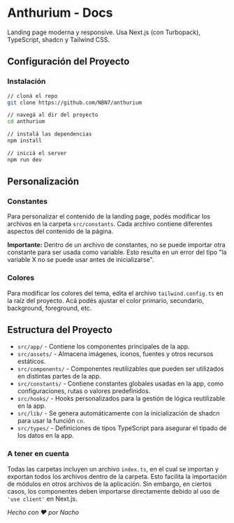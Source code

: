 # Anthurium - Docs

Landing page moderna y responsive. Usa Next.js (con Turbopack), TypeScript, shadcn y Tailwind CSS.

## Configuración del Proyecto

### Instalación

```bash
// cloná el repo
git clone https://github.com/NBN7/anthurium

// navegá al dir del proyecto
cd anthurium

// instalá las dependencias
npm install

// iniciá el server
npm run dev
```

## Personalización

### Constantes

Para personalizar el contenido de la landing page, podés modificar los archivos en la carpeta `src/constants`. Cada archivo contiene diferentes aspectos del contenido de la página.

**Importante:** Dentro de un archivo de constantes, no se puede importar otra constante para ser usada como variable. Esto resulta en un error del tipo "la variable X no se puede usar antes de inicializarse".

### Colores

Para modificar los colores del tema, edita el archivo `tailwind.config.ts` en la raíz del proyecto. Acá podés ajustar el color primario, secundario, background, foreground, etc.

## Estructura del Proyecto

- `src/app/` - Contiene los componentes principales de la app.
- `src/assets/` - Almacena imágenes, íconos, fuentes y otros recursos estáticos.
- `src/components/` - Componentes reutilizables que pueden ser utilizados en distintas partes de la app.
- `src/constants/` - Contiene constantes globales usadas en la app, como configuraciones, rutas o valores predefinidos.
- `src/hooks/` - Hooks personalizados para la gestión de lógica reutilizable en la app.
- `src/lib/` - Se genera automáticamente con la inicialización de shadcn para usar la función `cn`.
- `src/types/` - Definiciones de tipos TypeScript para asegurar el tipado de los datos en la app.

### A tener en cuenta

Todas las carpetas incluyen un archivo `index.ts`, en el cual se importan y exportan todos los archivos dentro de la carpeta. Esto facilita la importación de módulos en otros archivos de la aplicación. Sin embargo, en ciertos casos, los componentes deben importarse directamente debido al uso de `'use client'` en Next.js.

_Hecho con ❤️ por Nacho_
